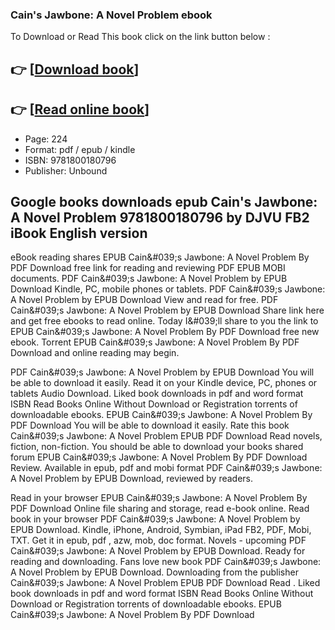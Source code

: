 ### Cain's Jawbone: A Novel Problem  ebook

To Download or Read This book click on the link button below :

## 👉  [**[Download book](http://filesbooks.info/download.php?group=book&from=github.com&id=619298&lnk=1081 "Download book")**]

## 👉  [**[Read online book](http://filesbooks.info/download.php?group=book&from=github.com&id=619298&lnk=1081 "Read online book")**]


* Page: 224
* Format: pdf / epub / kindle
* ISBN: 9781800180796
* Publisher: Unbound



## Google books downloads epub Cain's Jawbone: A Novel Problem 9781800180796 by  DJVU FB2 iBook English version


eBook reading shares EPUB Cain&amp;#039;s Jawbone: A Novel Problem By  PDF Download free link for reading and reviewing PDF EPUB MOBI documents. PDF Cain&amp;#039;s Jawbone: A Novel Problem by  EPUB Download Kindle, PC, mobile phones or tablets. PDF Cain&amp;#039;s Jawbone: A Novel Problem by  EPUB Download View and read for free. PDF Cain&amp;#039;s Jawbone: A Novel Problem by  EPUB Download Share link here and get free ebooks to read online. Today I&amp;#039;ll share to you the link to EPUB Cain&amp;#039;s Jawbone: A Novel Problem By  PDF Download free new ebook. Torrent EPUB Cain&amp;#039;s Jawbone: A Novel Problem By  PDF Download and online reading may begin.

PDF Cain&amp;#039;s Jawbone: A Novel Problem by  EPUB Download You will be able to download it easily. Read it on your Kindle device, PC, phones or tablets Audio Download. Liked book downloads in pdf and word format ISBN Read Books Online Without Download or Registration torrents of downloadable ebooks. EPUB Cain&amp;#039;s Jawbone: A Novel Problem By  PDF Download You will be able to download it easily. Rate this book Cain&amp;#039;s Jawbone: A Novel Problem EPUB PDF Download Read  novels, fiction, non-fiction. You should be able to download your books shared forum EPUB Cain&amp;#039;s Jawbone: A Novel Problem By  PDF Download Review. Available in epub, pdf and mobi format PDF Cain&amp;#039;s Jawbone: A Novel Problem by  EPUB Download, reviewed by readers.

Read in your browser EPUB Cain&amp;#039;s Jawbone: A Novel Problem By  PDF Download Online file sharing and storage, read e-book online. Read book in your browser PDF Cain&amp;#039;s Jawbone: A Novel Problem by  EPUB Download. Kindle, iPhone, Android, Symbian, iPad FB2, PDF, Mobi, TXT. Get it in epub, pdf , azw, mob, doc format. Novels - upcoming PDF Cain&amp;#039;s Jawbone: A Novel Problem by  EPUB Download. Ready for reading and downloading. Fans love new book PDF Cain&amp;#039;s Jawbone: A Novel Problem by  EPUB Download. Downloading from the publisher Cain&amp;#039;s Jawbone: A Novel Problem EPUB PDF Download Read . Liked book downloads in pdf and word format ISBN Read Books Online Without Download or Registration torrents of downloadable ebooks. EPUB Cain&amp;#039;s Jawbone: A Novel Problem By  PDF Download





